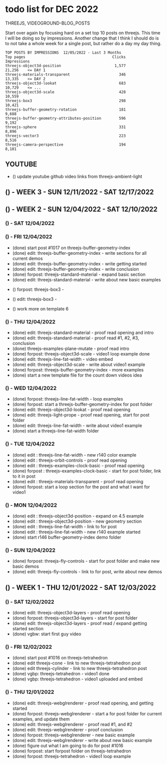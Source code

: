 # todo list for DEC 2022

THREEJS, VIDEOGROUND-BLOG_POSTS

Start over again by focusing hard on a set top 10 posts on threejs. This time I will be doing so by impressions. Another change that I think I should do is to not take a whole week for a single post, but rather do a day my day thing. 

```
TOP POSTS BY IMPRESSIONS  12/05/2022 - Last 3 Months
Top pages                                       Clicks       Impressions
threejs-object3d-position                        1,577            21,256    <= DAY 1 
threejs-materials-transparent                      346            13,335    <= DAY 2
threejs-object3d-lookat                            683            10,729    <= ...
threejs-object3d-scale                             428            10,559
threejs-box3                                       298            10,421
threejs-buffer-geometry-rotation                   181             9,688
threejs-buffer-geometry-attributes-position        596             9,192
threejs-sphere                                     331             8,896
threejs-vector3                                    223             8,516
threejs-camera-perspective                         194             8,181
```

## YOUTUBE
* () update youtube github video links from threejs-ambient-light

<!-------- ----------
-- WEEK 3
---------- --------->
## () - WEEK 3 - SUN 12/11/2022 - SAT 12/17/2022


<!-------- ----------
-- WEEK 2
---------- --------->
## () - WEEK 2 - SUN 12/04/2022 - SAT 12/10/2022

### () - SAT 12/04/2022

### () - FRI 12/04/2022
* (done) start post #1017 on threejs-buffer-geometry-index
* (done) edit: threejs-buffer-geometry-index - write sections for all current demos
* (done) edit: threejs-buffer-geometry-index - write getting started
* (done) edit: threejs-buffer-geometry-index - write conclusion
* (done) forpost: threejs-standard-material - expand basic section
* (done) edit: threejs-standard-material - write about new basic examples
<!-- for post -->
* () forpost: threejs-box3 - 
<!-- new/edit -->
* () edit: threejs-box3 -
<!-- videoground-beta-world -->
* () work more on template 6

### () - THU 12/04/2022
* (done) edit: threejs-standard-material - proof read opening and intro
* (done) edit: threejs-standard-material - proof read #1, #2, #3, conclusion
* (done) threejs-examples-plane-mutate - proof read intro
* (done) forpost: threejs-object3d-scale - video1 loop example done
* (done) edit: threejs-line-fat-width - video embed
* (done) edit: threejs-object3d-scale - write about video1 example
* (done) forpost: threejs-buffer-geometry-index - more examples
* (done) start a new template file for the count down videos idea

### () - WED 12/04/2022
* (done) forpost: threejs-line-fat-width - loop examples
* (done) forpost: start a threejs-buffer-geometry-index for post folder
* (done) edit: threejs-object3d-lookat - proof read opening
* (done) edit: threejs-light-prope - proof read opening, start for post folder
* (done) edit: threejs-line-fat-width - write about video1 example
* (done) start a threejs-line-fat-width folder

### () - TUE 12/04/2022
* (done) edit : threejs-line-fat-width - new r140 color example
* (done) edit : threejs-orbit-controls - proof read opening
* (done) edit : threejs-examples-clock-basic - proof read opening
* (done) forpost : threejs-examples-clock-basic - start for post folder, link to it in post
* (done) edit : threejs-materials-transparent - proof read opening
* (done) forpost: start a loop section for the post and what I want for video1

### () - MON 12/04/2022
* (done) edit : threejs-object3d-position - expand on 4.5 example
* (done) edit : threejs-object3d-position - new geometry section
* (done) edit : threejs-line-fat-width - link to for post
* (done) edit : threejs-line-fat-width - new r140 example started
* (done) start r146 buffer-geometry-index demo folder

### () - SUN 12/04/2022
* (done) forpost: threejs-fly-controls - start for post folder and make new basic demos
* (done) edit: threejs-fly-controls - link to for post, write about new demos

<!-------- ----------
-- WEEK 1
---------- --------->
## () - WEEK 1 - THU 12/01/2022 - SAT 12/03/2022

### () - SAT 12/02/2022
* (done) edit: threejs-object3d-layers - proof read opening
* (done) forpost: threejs-object3d-layers - start for post folder
* (done) edit: threejs-object3d-layers - proof read / expand getting started section
* (done) vgbw: start first guy video

### () - FRI 12/02/2022
* (done) start post #1016 on threejs-tetrahedron
* (done) edit threejs-cone - link to new threejs-tetrahedron post
* (done) edit threejs-cylinder - link to new threejs-tetrahedron post
* (done) vgbp: threejs-tetrahedron - video1 done
* (done) vgbp: threejs-tetrahedron - video1 uploaded and embed

### () - THU 12/01/2022
* (done) edit: threejs-webglrenderer - proof read opening, and getting started
* (done) forpost: threejs-webglrenderer - start a for post folder for current examples, and update them
* (done) edit: threejs-webglrenderer - proof read #1, and #2
* (done) edit: threejs-webglrenderer - proof conclusion
* (done) forpost: threejs-webglrenderer - new basic example
* (done) edit: threejs-webglrenderer - write about new basic example
* (done) figure out what I am going to do for post #1016
* (done) forpost: start forpost folder on threejs-tetrahedron
* (done) forpost: threejs-tetrahedron - video1 loop example

